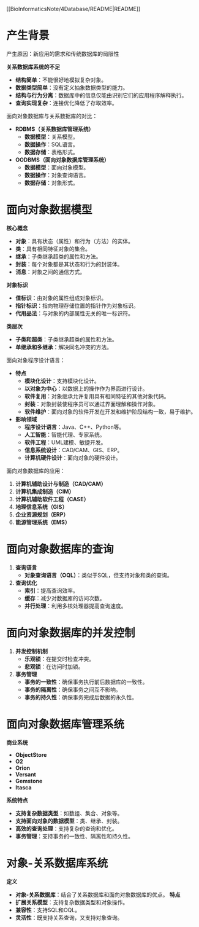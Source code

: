 [[BioInformaticsNote/4Database/README|README]]

# 产生背景

产生原因：新应用的需求和传统数据库的局限性

**关系数据库系统的不足**
- **结构简单**：不能很好地模拟复杂对象。
- **数据类型简单**：没有定义抽象数据类型的能力。
- **结构与行为分离**：数据库中的信息仅能由识别它们的应用程序解释执行。
- **查询实现复杂**：连接优化降低了存取效率。

面向对象数据库与关系数据库的对比：
- **RDBMS（关系数据库管理系统）**
	- **数据模型**：关系模型。
	- **数据操作**：SQL语言。
	- **数据存储**：表格形式。
- **OODBMS（面向对象数据库管理系统）**
	- **数据模型**：面向对象模型。
	- **数据操作**：对象查询语言。
	- **数据存储**：对象形式。

# 面向对象数据模型

**核心概念**
- **对象**：具有状态（属性）和行为（方法）的实体。
- **类**：具有相同特征对象的集合。
- **继承**：子类继承超类的属性和方法。
- **封装**：每个对象都是其状态和行为的封装体。
- **消息**：对象之间的通信方式。

**对象标识**
- **值标识**：由对象的属性组成对象标识。
- **指针标识**：指向物理存储位置的指针作为对象标识。
- **代用品法**：与对象的内部属性无关的唯一标识符。

**类层次**
- **子类和超类**：子类继承超类的属性和方法。
- **单继承和多继承**：解决同名冲突的方法。

面向对象程序设计语言：
- **特点**
	- **模块化设计**：支持模块化设计。
	- **以对象为中心**：以数据上的操作作为界面进行设计。
	- **软件复用**：对象继承允许复用具有相同特征的其他对象代码。
	- **封装**：对象封装使程序员可以通过界面理解和操作对象。
	- **软件维护**：面向对象的软件开发在开发和维护阶段结构一致，易于维护。
- **影响领域**
	- **程序设计语言**：Java、C++、Python等。
	- **人工智能**：智能代理、专家系统。
	- **软件工程**：UML建模、敏捷开发。
	- **信息系统设计**：CAD/CAM、GIS、ERP。
	- **计算机硬件设计**：面向对象的硬件设计。

面向对象数据库的应用：
1. **计算机辅助设计与制造（CAD/CAM）**
2. **计算机集成制造（CIM）**
3. **计算机辅助软件工程（CASE）**
4. **地理信息系统（GIS）**
5. **企业资源规划（ERP）**
6. **能源管理系统（EMS）**

# 面向对象数据库的查询

1. **查询语言**
	- **对象查询语言（OQL）**：类似于SQL，但支持对象和类的查询。
2. **查询优化**
	- **索引**：提高查询效率。
	- **缓存**：减少对数据库的访问次数。
	- **并行处理**：利用多核处理器提高查询速度。

# 面向对象数据库的并发控制

1. **并发控制机制**
   - **乐观锁**：在提交时检查冲突。
   - **悲观锁**：在访问时加锁。
2. **事务管理**
   - **事务的一致性**：确保事务执行前后数据库的一致性。
   - **事务的隔离性**：确保事务之间互不影响。
   - **事务的持久性**：确保事务完成后数据的永久性。

# 面向对象数据库管理系统

**商业系统**
- **ObjectStore**
- **O2**
- **Orion**
- **Versant**
- **Gemstone**
- **Itasca**

**系统特点**
- **支持复杂数据类型**：如数组、集合、对象等。
- **支持面向对象的数据模型**：类、继承、封装。
- **高效的查询处理**：支持复杂的查询和优化。
- **事务管理**：支持事务的一致性、隔离性和持久性。

# 对象-关系数据库系统

**定义**
- **对象-关系数据库**：结合了关系数据库和面向对象数据库的优点。
**特点**
- **扩展关系模型**：支持复杂数据类型和对象操作。
- **兼容性**：支持SQL和OQL。
- **灵活性**：既支持关系查询，又支持对象查询。
